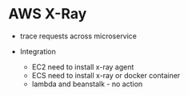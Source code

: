 # AWS X-Ray

- trace requests across microservice

- Integration

  - EC2 need to install x-ray agent
  - ECS need to install x-ray or docker container
  - lambda and beanstalk - no action

  